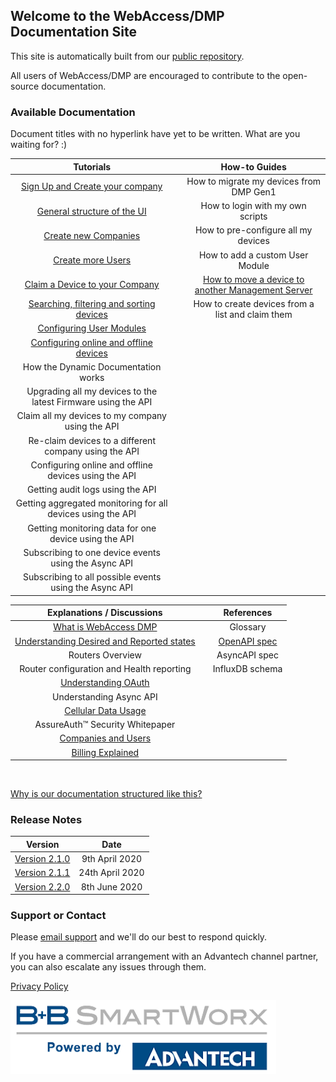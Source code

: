 ## Welcome to the WebAccess/DMP Documentation Site

This site is automatically built from our [public repository](https://github.com/wadmp/wadmp.github.io).

All users of WebAccess/DMP are encouraged to contribute to the open-source documentation.

### Available Documentation

Document titles with no hyperlink have yet to be written. What are you waiting for? :)

|                          Tutorials                            |      |                        How-to Guides                         |
| :----------------------------------------------------------:  | ---- | :----------------------------------------------------------: |
| [Sign Up and Create your company](/tutorials/sign-up.md)      |      | How to migrate my devices from DMP Gen1            |
| [General structure of the UI](/tutorials/ui-general-structure.md) |      | How to login with my own scripts           |
| [Create new Companies](/tutorials/create-company.md)          |      | How to pre-configure all my devices              |
| [Create more Users](/tutorials/create-users.md)               |      | How to add a custom User Module                              |
| [Claim a Device to your Company](/tutorials/claim-device.md)  |       | [How to move a device to another Management Server](/how-tos/move-a-device.md) |
| [Searching, filtering and sorting devices](/tutorials/search-filter-sort-devices.md)| | How to create devices from a list and claim them |  
| [Configuring User Modules](/tutorials/configuring-user-modules.md) |      |                                                         |
| [Configuring online and offline devices](/tutorials/configuring-devices.md) |      |                                                |
| How the Dynamic Documentation works                           |      |                                                              |
| Upgrading all my devices to the latest Firmware using the API |      |                                                              |
| Claim all my devices to my company using the API              |      |                                                              |
| Re-claim devices to a different company using the API         |      |                                                              |
| Configuring online  and offline devices using the API         |      |                                                              |
| Getting audit logs using the API                              |      |                                                              |
| Getting aggregated monitoring for all devices using the API   |      |                                                              |
| Getting monitoring data for one device using the API          |      |                                                              |
| Subscribing to one device events using the Async API          |      |                                                              |
| Subscribing to all possible events using the Async API        |      |                                                              |

| Explanations / Discussions           |   | References       |
|:------------------------------------:|---|:----------------:|
| [What is WebAccess DMP](/explanations-discussions/what-is-webaccess-dmp.md) |   | Glossary |
| [Understanding Desired and Reported states](/explanations-discussions/desired-reported-states.md) |   | [OpenAPI spec](https://api.wadmp.com/#!/apis/cc753663-54c3-447a-b536-6354c3047ae6/detail) |
| Routers Overview                     |   | AsyncAPI spec |
| Router configuration and Health reporting |   | InfluxDB schema |
| [Understanding OAuth](/explanations-discussions/understanding-oauth.md) |   |   |
| Understanding Async API |   |   |
| [Cellular Data Usage](/explanations-discussions/data-usage.md) |   |   |
| AssureAuth™ Security Whitepaper |   |   |
| [Companies and Users](/explanations-discussions/companies-and-users.md) |   |   |
| [Billing Explained](/tutorials/billing.md)    |      |  |

[//]: # (Grouping and Tagging)

[//]: # (Firmware and User Module versions)

[//]: # (Monitoring a Device)

[//]: # (Monitoring Aggregated Company Data)

[//]: # (Applying Configuration with AssureSync™)

[//]: # (Secure Device Bootstrap)

&nbsp;  

[Why is our documentation structured like this?](https://www.divio.com/blog/documentation/)

### Release Notes

|                    Version                   |        Date       |
| :------------------------------------------: | :---------------: |
| [Version 2.1.0](/release_notes/2.1.0.md)     | 9th April 2020    |
| [Version 2.1.1](/release_notes/2.1.1.md)     | 24th April 2020   |
| [Version 2.2.0](/release_notes/2.2.0.md)     | 8th June 2020     |

### Support or Contact

Please [email support](mailto:webaccessdmp@advantech.com) and we'll do our best to respond quickly.

If you have a commercial arrangement with an Advantech channel partner, you can also escalate any issues through them. 

[Privacy Policy](/privacy-policy.md)

![Powered by logo](/images/pow.png "Tooltip")
